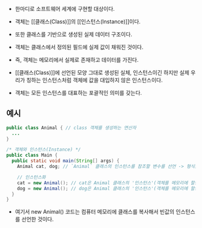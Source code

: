 - 한마디로 소프트웨어 세계에 구현할 대상이다.

- 객체는 [[클래스(Class)]]의 [[인스턴스(Instance)]]이다. 
- 또한 클래스를 기반으로 생성된 실제 데이터 구조이다.

- 객체는 클래스에서 정의된 필드에 실제 값이 채워진 것이다.
- 즉, 객체는 메모리에서 실제로 존재하고 데이터를 가진다.

- [[클래스(Class)]]에 선언된 모양 그대로 생성된 실체, 인스턴스이긴 하지만 실제 우리가 칭하는 인스턴스처럼 객체에 값을 대입하지 않은 인스턴스이다.
- 객체는 모든 인스턴스를 대표하는 포괄적인 의미를 갖는다.

## 예시

```java
public class Animal { // class 객체를 생성하는 연산자
  ...
}

/* 객체와 인스턴스(Instance) */
public class Main {
  public static void main(String[] args) {
    Animal cat, dog; // `Animal` 클래스의 인스턴스를 참조할 변수를 선언 -> 형식을 명시해 준비

	// 인스턴스화
	cat = new Animal(); // cat은 Animal 클래스의 '인스턴스'(객체를 메모리에 할당)
    dog = new Animal(); // dog은 Animal 클래스의 '인스턴스'(객체를 메모리에 할당)
  }
}
```

- 여기서 new Animal() 코드는 컴퓨터 메모리에 클래스를 복사해서 빈값의 인스턴스를 선언한 것이다.
